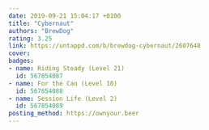 ```yaml
---
date: 2019-09-21 15:04:17 +0100
title: "Cybernaut"
authors: "BrewDog"
rating: 3.25
link: https://untappd.com/b/brewdog-cybernaut/2607648
cover: 
badges:
- name: Riding Steady (Level 21)
  id: 567854087
- name: For the Can (Level 10)
  id: 567854088
- name: Session Life (Level 2)
  id: 567854089
posting_method: https://ownyour.beer
---
```

